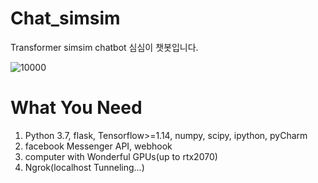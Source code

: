 # Chat_simsim
Transformer simsim chatbot
심심이 챗봇입니다. 


![10000](https://user-images.githubusercontent.com/36034521/69293797-4e116780-0c4d-11ea-975d-f89110a95a42.gif)


# What You Need
1. Python 3.7, flask, Tensorflow>=1.14, numpy, scipy, ipython, pyCharm
2. facebook Messenger API, webhook
3. computer with Wonderful GPUs(up to rtx2070)
4. Ngrok(localhost Tunneling...)
